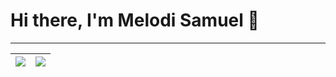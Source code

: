 # Hi there, I'm Melodi Samuel 👋

---- 

| <a href="https://github.com/melodisamuel"><img src="https://github-readme-stats.vercel.app/api?username=melodisamuel&show_icons=true&hide=contribs&cache_seconds=86400&theme=radical"></a> | <a href="https://github.com/melodisamuel"><img src="https://github-readme-stats.vercel.app/api/top-langs/?username=melodisamuel&layout=compact" /></a> |
| ------------- | ------------- |
